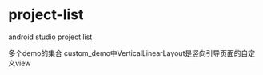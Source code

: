 # project-list
android studio project list

多个demo的集合 
  custom_demo中VerticalLinearLayout是竖向引导页面的自定义view
